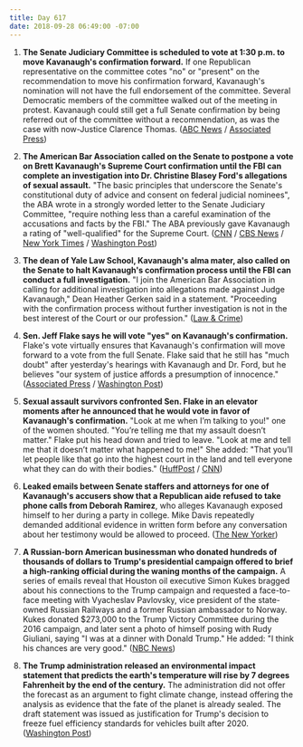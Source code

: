 ```yaml
---
title: Day 617
date: 2018-09-28 06:49:00 -07:00
---
```


1. **The Senate Judiciary Committee is scheduled to vote at 1:30 p.m. to move Kavanaugh's confirmation forward.** If one Republican representative on the committee cotes "no" or "present" on the recommendation to move his confirmation forward, Kavanaugh's nomination will not have the full endorsement of the committee. Several Democratic members of the committee walked out of the meeting in protest. Kavanaugh could still get a full Senate confirmation by being referred out of the committee without a recommendation, as was the case with now-Justice Clarence Thomas. ([ABC News](https://abcnews.go.com/Politics/kavanaugh-nomination-slated-vote-friday-morning-senate-committee/story?id=58107011) / [Associated Press](https://apnews.com/e894392938b54ee3b82f4ea18ec1ed5c))

2. **The American Bar Association called on the Senate to postpone a vote on Brett Kavanaugh's Supreme Court confirmation until the FBI can complete an investigation into Dr. Christine Blasey Ford's allegations of sexual assault.** "The basic principles that underscore the Senate's constitutional duty of advice and consent on federal judicial nominees", the ABA wrote in a strongly worded letter to the Senate Judiciary Committee, "require nothing less than a careful examination of the accusations and facts by the FBI." The ABA previously gave Kavanaugh a rating of "well-qualified" for the Supreme Court. ([CNN](https://www.cnn.com/2018/09/27/politics/kavanaugh-american-bar-association/index.html) / [CBS News](https://www.cbsnews.com/news/brett-kavanaugh-american-bar-association-aba-fbi-investigation-sexual-assault-claims/) / [New York Times](https://www.nytimes.com/2018/09/28/us/politics/judge-kavanaugh-american-bar-association-fbi.html) / [Washington Post](https://www.washingtonpost.com/news/morning-mix/wp/2018/09/28/american-bar-association-calls-for-fbi-investigation-into-kavanaugh-allegations-delay-in-confirmation-votes/?utm_term=.2dc0e2d73d72))

3. **The dean of Yale Law School, Kavanaugh's alma mater, also called on the Senate to halt Kavanaugh's confirmation process until the FBI can conduct a full investigation.** "I join the American Bar Association in calling for additional investigation into allegations made against Judge Kavanaugh," Dean Heather Gerken said in a statement. "Proceeding with the confirmation process without further investigation is not in the best interest of the Court or our profession." ([Law & Crime](https://lawandcrime.com/high-profile/dean-of-yale-law-school-stop-the-kavanaugh-confirmation-process-immediately/))

4. **Sen. Jeff Flake says he will vote "yes" on Kavanaugh's confirmation.** Flake's vote virtually ensures that Kavanaugh's confirmation will move forward to a vote from the full Senate. Flake said that he still has "much doubt" after yesterday's hearings with Kavanaugh and Dr. Ford, but he believes "our system of justice affords a presumption of innocence." ([Associated Press](https://apnews.com/6cd0cc2774d94da68fc9b92b6f2dae42/The-Latest:-Sen.-Flake-a-'yes'-on-Kavanaugh,-in-a-big-lift) / [Washington Post](https://www.washingtonpost.com/powerpost/senate-committee-prepares-to-vote-on-kavanaugh-nomination-as-key-senators-remain-silent/2018/09/28/0b143292-c305-11e8-b338-a3289f6cb742_story.html))

5. **Sexual assault survivors confronted Sen. Flake in an elevator moments after he announced that he would vote in favor of Kavanaugh's confirmation.** "Look at me when I’m talking to you!" one of the women shouted. "You’re telling me that my assault doesn’t matter." Flake put his head down and tried to leave. "Look at me and tell me that it doesn’t matter what happened to me!" She added: "That you’ll let people like that go into the highest court in the land and tell everyone what they can do with their bodies." ([HuffPost](https://www.huffingtonpost.com/entry/jeff-flake-cnn-protester-kavanaugh_us_5bae303be4b0425e3c22e899?ncid=tweetlnkushpmg00000067&__twitter_impression=true&__twitter_impression=true&utm_source=reddit.com) / [CNN](https://twitter.com/CNN/status/1045673959159517184?ref_src=twsrc%5Etfw%7Ctwcamp%5Etweetembed%7Ctwterm%5E1045673959159517184&ref_url=https%3A%2F%2Fwww.huffingtonpost.com%2Fentry%2Fjeff-flake-cnn-protester-kavanaugh_us_5bae303be4b0425e3c22e899))

6. **Leaked emails between Senate staffers and attorneys for one of Kavanaugh's accusers show that a Republican aide refused to take phone calls from Deborah Ramirez**, who alleges Kavanaugh exposed himself to her during a party in college. Mike Davis repeatedly demanded additional evidence in written form before any conversation about her testimony would be allowed to proceed. ([The New Yorker](https://www.newyorker.com/news/news-desk/e-mails-show-republican-senate-staff-stymied-a-kavanaugh-accusers-effort-to-give-testimony))

7. **A Russian-born American businessman who donated hundreds of thousands of dollars to Trump's presidential campaign offered to brief a high-ranking official during the waning months of the campaign.** A series of emails reveal that Houston oil executive Simon Kukes bragged about his connections to the Trump campaign and requested a face-to-face meeting with Vyacheslav Pavlovsky, vice president of the state-owned Russian Railways and a former Russian ambassador to Norway. Kukes donated $273,000 to the Trump Victory Committee during the 2016 campaign, and later sent a photo of himself posing with Rudy Giuliani, saying "I was at a dinner with Donald Trump." He added: "I think his chances are very good." ([NBC News](https://www.nbcnews.com/politics/donald-trump/big-donor-trump-campaign-made-overture-top-russian-official-boasting-n913791))

8. **The Trump administration released an environmental impact statement that predicts the earth's temperature will rise by 7 degrees Fahrenheit by the end of the century.** The administration did not offer the forecast as an argument to fight climate change, instead offering the analysis as evidence that the fate of the planet is already sealed. The draft statement was issued as justification for Trump's decision to freeze fuel efficiency standards for vehicles built after 2020. ([Washington Post](https://www.washingtonpost.com/national/health-science/trump-administration-sees-a-7-degree-rise-in-global-temperatures-by-2100/2018/09/27/b9c6fada-bb45-11e8-bdc0-90f81cc58c5d_story.html?utm_term=.bf1758518de8))